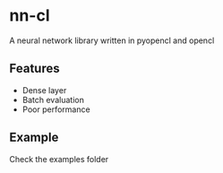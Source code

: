 # nn-cl

A neural network library written in pyopencl and opencl

## Features

* Dense layer
* Batch evaluation
* Poor performance


## Example

Check the examples folder
